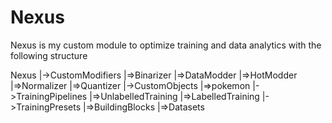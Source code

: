 # Nexus
Nexus is my custom module to optimize training and data analytics with the following structure

Nexus
|->CustomModifiers
    |=>Binarizer
    |=>DataModder
    |=>HotModder
    |=>Normalizer
    |=>Quantizer
|->CustomObjects
    |=>pokemon
|->TrainingPipelines
    |=>UnlabelledTraining
    |=>LabelledTraining
|->TrainingPresets
    |=>BuildingBlocks
    |=>Datasets